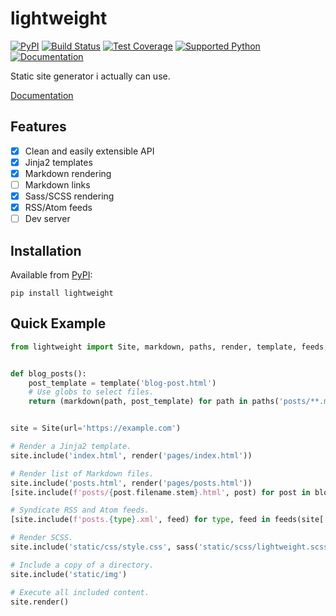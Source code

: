# lightweight
[![PyPI](https://img.shields.io/pypi/v/lightweight)][pypi]
[![Build Status](https://img.shields.io/azure-devops/build/misha-drachuk/lightweight/8)](https://dev.azure.com/misha-drachuk/lightweight/_build/latest?definitionId=8&branchName=master)
[![Test Coverage](https://img.shields.io/coveralls/github/mdrachuk/lightweight/master)](https://coveralls.io/github/mdrachuk/lightweight)
[![Supported Python](https://img.shields.io/pypi/pyversions/lightweight)][pypi]
[![Documentation](https://img.shields.io/readthedocs/lightweight)][docs]

Static site generator i actually can use.

[Documentation][docs]


## Features
- [x] Clean and easily extensible API 
- [x] Jinja2 templates
- [x] Markdown rendering
- [ ] Markdown links
- [x] Sass/SCSS rendering
- [x] RSS/Atom feeds
- [ ] Dev server

## Installation
Available from [PyPI][pypi]:
```shell
pip install lightweight
```

## Quick Example
```python
from lightweight import Site, markdown, paths, render, template, feeds, sass


def blog_posts():
    post_template = template('blog-post.html')
    # Use globs to select files.
    return (markdown(path, post_template) for path in paths('posts/**.md'))


site = Site(url='https://example.com')

# Render a Jinja2 template.
site.include('index.html', render('pages/index.html')) 

# Render list of Markdown files.
site.include('posts.html', render('pages/posts.html'))
[site.include(f'posts/{post.filename.stem}.html', post) for post in blog_posts()]

# Syndicate RSS and Atom feeds.
[site.include(f'posts.{type}.xml', feed) for type, feed in feeds(site['posts'])]

# Render SCSS.
site.include('static/css/style.css', sass('static/scss/lightweight.scss'))

# Include a copy of a directory.
site.include('static/img')

# Execute all included content. 
site.render()
```

[pypi]: https://pypi.org/project/lightweight/
[docs]: https://lightweight.readthedocs.io/en/latest/ 
